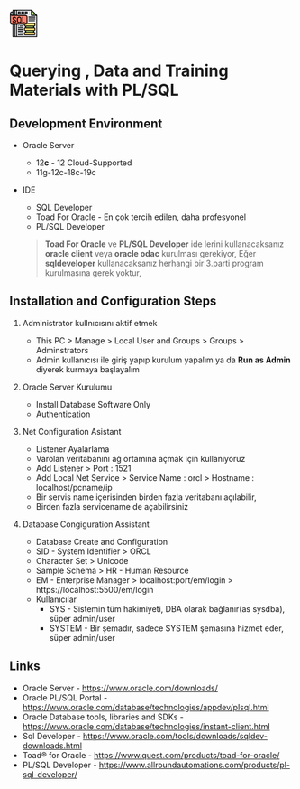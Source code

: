 <img src="https://raw.githubusercontent.com/yemrekeskin/pl-sql/master/ico.png" width="50" height="50">

# Querying , Data and Training Materials with PL/SQL

## Development Environment

- Oracle Server
  - 12**c** - 12 Cloud-Supported
  - 11g-12c-18c-19c
- IDE

  - SQL Developer
  - Toad For Oracle - En çok tercih edilen, daha profesyonel
  - PL/SQL Developer

  > **Toad For Oracle** ve **PL/SQL Developer** ide lerini kullanacaksanız **oracle client** veya **oracle odac** kurulması gerekiyor, Eğer **sqldeveloper** kullanacaksanız herhangi bir 3.parti program kurulmasına gerek yoktur,

## Installation and Configuration Steps

1. Administrator kullnıcısını aktif etmek

   - This PC > Manage > Local User and Groups > Groups > Adminstrators
   - Admin kullanıcısı ile giriş yapıp kurulum yapalım ya da **Run as Admin** diyerek kurmaya başlayalım

2. Oracle Server Kurulumu

   - Install Database Software Only
   - Authentication

3. Net Configuration Asistant

   - Listener Ayalarlama
   - Varolan veritabanını ağ ortamına açmak için kullanıyoruz
   - Add Listener > Port : 1521
   - Add Local Net Service > Service Name : orcl > Hostname : localhost/pcname/ip
   - Bir servis name içerisinden birden fazla veritabanı açılabilir,
   - Birden fazla servicename de açabilirsiniz

4. Database Congiguration Assistant

   - Database Create and Configuration
   - SID - System Identifier > ORCL
   - Character Set > Unicode
   - Sample Schema > HR - Human Resource
   - EM - Enterprise Manager > localhost:port/em/login > https://localhost:5500/em/login
   - Kullanıcılar
     - SYS - Sistemin tüm hakimiyeti, DBA olarak bağlanır(as sysdba), süper admin/user
     - SYSTEM - Bir şemadır, sadece SYSTEM şemasına hizmet eder, süper admin/user

## Links

- Oracle Server - https://www.oracle.com/downloads/
- Oracle PL/SQL Portal - https://www.oracle.com/database/technologies/appdev/plsql.html
- Oracle Database tools, libraries and SDKs - https://www.oracle.com/database/technologies/instant-client.html
- Sql Developer - https://www.oracle.com/tools/downloads/sqldev-downloads.html
- Toad® for Oracle - https://www.quest.com/products/toad-for-oracle/
- PL/SQL Developer - https://www.allroundautomations.com/products/pl-sql-developer/
